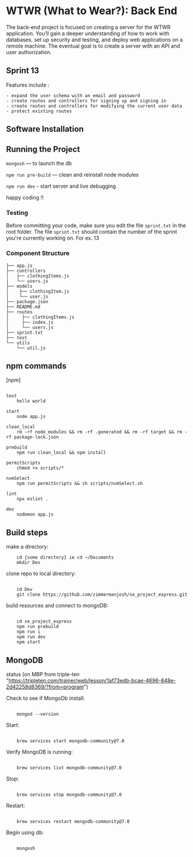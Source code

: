 # WTWR (What to Wear?): Back End

The back-end project is focused on creating a server for the WTWR application. You’ll gain a deeper understanding of how to work with databases, set up security and testing, and deploy web applications on a remote machine. The eventual goal is to create a server with an API and user authorization.

## Sprint 13

Features include :

    - expand the user schema with an email and password
    - create routes and controllers for signing up and signing in
    - create routes and controllers for modifying the current user data
    - protect existing routes

## Software Installation

## Running the Project

`mongosh` — to launch the db

`npm run pre-build` — clean and reinstall node modules

`npm run dev` - start server and live debugging

happy coding !!

### Testing

Before committing your code, make sure you edit the file `sprint.txt` in the root folder.
The file `sprint.txt` should contain the number of the sprint you're currently working on. For ex. 13

### Component Structure

```tree
├── app.js
├── controllers
│   ├── clothingItems.js
|   └── users.js
├── models
│    ├── clothingItem.js
│    └── user.js
├── package.json
├── README.md
├── routes
│     ├── clothingItems.js
│     ├── index.js
│     └── users.js
├── sprint.txt
├── test
└── utils
    └── util.js
```

## npm commands

[npm]

```npm

test
    hello world

start
    node app.js

clean_local
    rm -rf node_modules && rm -rf .generated && rm -rf target && rm -rf package-lock.json

prebuild
    npm run clean_local && npm install

permitScripts
    chmod +x scripts/*

nvmSelect
    npm run permitScripts && sh scripts/nvmSelect.sh

lint
    npx eslint .

dev
    nodemon app.js
```

## Build steps

make a directory:

```terminal
    cd {some directory} ie cd ~/Documents
    mkdir Dev
```

clone repo to local directory:

```terminal

    cd Dev
    git clone https://github.com/zimmermanjosh/se_project_express.git
```

build resources and connect to mongoDB:

```terminal

    cd se_project_express
    npm run prebuild
    npm run i
    npm run dev
    npm start
```

## MongoDB

status (on MBP from triple-ten "https://tripleten.com/trainer/web/lesson/1af73edb-bcae-4696-848e-2d42258d8369/?from=program")

Check to see if MongoDb install:

```terminal

    mongod --version
```

Start:

```terminal

    brew services start mongodb-community@7.0
```

Verify MongoDB is running:

```terminal

    brew services list mongodb-community@7.0
```

Stop:

```terminal

    brew services stop mongodb-community@7.0
```

Restart:

```terminal

    brew services restart mongodb-community@7.0
```

Begin using db:

```terminal

    mongosh
```
